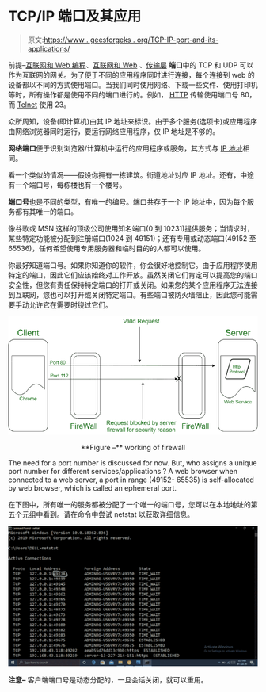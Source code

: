 # TCP/IP 端口及其应用

> 原文:[https://www . geesforgeks . org/TCP-IP-port-and-its-applications/](https://www.geeksforgeeks.org/tcp-ip-ports-and-its-applications/)

前提–[互联网和 Web 编程](https://www.geeksforgeeks.org/internet-and-web-programming/)、[互联网和 Web](https://www.geeksforgeeks.org/the-internet-and-the-web/?ref=rp) 、[传输层](https://www.geeksforgeeks.org/tcp-and-udp-in-transport-layer/)
**端口**中的 TCP 和 UDP 可以作为互联网的网关。为了便于不同的应用程序同时进行连接，每个连接到 web 的设备都以不同的方式使用端口。当我们同时使用网络、下载一些文件、使用打印机等时，所有操作都是使用不同的端口进行的。例如， [HTTP](https://www.geeksforgeeks.org/http-non-persistent-persistent-connection/) 传输使用端口号 80，而 [Telnet](https://www.geeksforgeeks.org/difference-ssh-telnet/) 使用 23。

众所周知，设备(即计算机)由其 IP 地址来标识。由于多个服务(选项卡)或应用程序由网络浏览器同时运行，要运行网络应用程序，仅 IP 地址是不够的。

**网络端口**便于识别浏览器/计算机中运行的应用程序或服务，其方式与 [IP 地址](https://www.geeksforgeeks.org/introduction-of-classful-ip-addressing/)相同。

看一个类似的情况——假设你拥有一栋建筑。街道地址对应 IP 地址。还有，中途有一个端口号，每栋楼也有一个楼号。

**端口号**也是不同的类型，有唯一的编号。端口共存于一个 IP 地址中，因为每个服务都有其唯一的端口。

像谷歌或 MSN 这样的顶级公司使用知名端口(0 到 10231)提供服务；当请求时，某些特定功能被分配到注册端口(1024 到 49151)；还有专用或动态端口(49152 至 65536)，任何希望使用专用服务器和临时目的的人都可以使用。

你最好知道端口号。如果你知道你的软件，你会很好地控制它。由于应用程序使用特定的端口，因此它们应该始终对工作开放。虽然关闭它们肯定可以提高您的端口安全性，但您有责任保持特定端口的打开或关闭。如果您的某个应用程序无法连接到互联网，您也可以打开或关闭特定端口。有些端口被防火墙阻止，因此您可能需要手动允许它在需要时绕过它们。

![](img/848396689717af2777ee4e63a8e35881.png)

<center>**Figure –** working of firewall</center>

The need for a port number is discussed for now. But, who assigns a unique port number for different services/applications ?
A web browser when connected to a web server, a port in range (49152- 65535) is self-allocated by web browser, which is called an ephemeral port.

在下图中，所有唯一的服务都被分配了一个唯一的端口号，您可以在本地地址的第五个元组中看到。请在命令中尝试 netstat 以获取详细信息。

![](img/b0576da9ec71eec0d61c91e9fb387092.png)

**注意–**
客户端端口号是动态分配的，一旦会话关闭，就可以重用。
